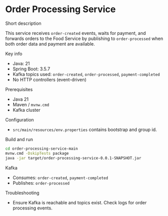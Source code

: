 # Order Processing Service

Short description

This service receives `order-created` events, waits for payment, and forwards orders to the Food Service by publishing to `order-processed` when both order data and payment are available.

Key info
- Java: 21
- Spring Boot: 3.5.7
- Kafka topics used: `order-created`, `order-processed`, `payment-completed`
- No HTTP controllers (event-driven)

Prerequisites
- Java 21
- Maven / `mvnw.cmd`
- Kafka cluster

Configuration
- `src/main/resources/env.properties` contains bootstrap and group id.

Build and run

```bash
cd order-processing-service-main
mvnw.cmd -DskipTests package
java -jar target/order-processing-service-0.0.1-SNAPSHOT.jar
```

Kafka

- Consumes: `order-created`, `payment-completed`
- Publishes: `order-processed`

Troubleshooting

- Ensure Kafka is reachable and topics exist. Check logs for order processing events.